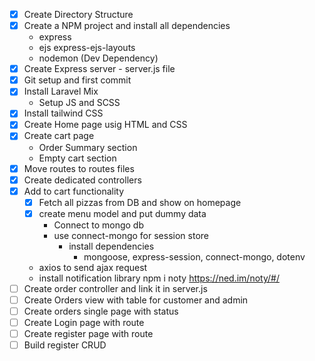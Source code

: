 - [x] Create Directory Structure
- [x] Create a NPM project and install all dependencies
    - express
    - ejs express-ejs-layouts
    - nodemon (Dev Dependency)
- [x] Create Express server - server.js file
- [x] Git setup and first commit
- [x] Install Laravel Mix
   - Setup JS and SCSS
- [x] Install tailwind CSS
- [x] Create Home page usig HTML and CSS
- [x] Create cart page
    - Order Summary section
    - Empty cart section
- [x] Move routes to routes files
- [x] Create dedicated controllers
- [x] Add to cart functionality
  - [x] Fetch all pizzas from DB and show on homepage
  - [x] create menu model and put dummy data
    - Connect to mongo db
    - use connect-mongo for session store
      - install dependencies
        - mongoose, express-session, connect-mongo, dotenv
  - axios to send ajax request
  - install notification library npm i noty https://ned.im/noty/#/
- [ ] Create order controller and link it in server.js
- [ ] Create Orders view with table for customer and admin
- [ ] Create orders single page with status
- [ ] Create Login page with route
- [ ] Create register page with route
- [ ] Build register CRUD